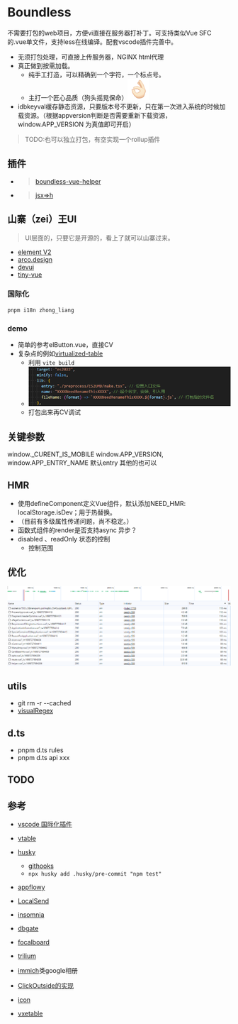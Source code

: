 # Boundless

不需要打包的web项目，方便vi直接在服务器打补丁。可支持类似Vue SFC 的.vue单文件，支持less在线编译。配套vscode插件完善中。

- 无须打包处理，可直接上传服务器，NGINX html代理
- 真正做到按需加载。
  - 纯手工打造，可以精确到一个字符，一个标点号。
  - 主打一个匠心品质（狗头摇晃保命）![Alt text](./preprocess/assets/3DF12717.png)
- idbkeyval缓存静态资源，只要版本号不更新，只在第一次进入系统的时候加载资源。（根据appversion判断是否需要重新下载资源，window.APP_VERSION 为真值即可开启）

> TODO:也可以独立打包，有空实现一个rollup插件

## 插件
- >[boundless-vue-helper](https://marketplace.visualstudio.com/items?itemName=ShoneSingLone.boundless-vue-helper)
- >[jsx=>h](https://babeljs.io/repl#?browsers=defaults%2C%20not%20ie%2011%2C%20not%20ie_mob%2011&build=&builtIns=false&corejs=3.21&spec=false&loose=false&code_lz=DwDwkgxg9gdgBAS2jAvAIgPowKYgC4DOsA5mnAPQB8QA&debug=false&forceAllTransforms=false&modules=false&shippedProposals=false&circleciRepo=&evaluate=false&fileSize=false&timeTravel=false&sourceType=module&lineWrap=true&presets=env%2Creact%2Cstage-2&prettier=false&targets=&version=7.24.3&externalPlugins=&assumptions=%7B%7D)

## 山寨（zei）王UI

> UI层面的，只要它是开源的，看上了就可以山寨过来。

- [element V2](https://element.eleme.cn/#/zh-CN/component/tabs)
- [arco.design](https://arco.design/vue/component/resize-box)
- [devui](https://vue-devui.github.io/components/code-editor/)
- [tiny-vue](https://opentiny.design/tiny-vue/zh-CN/os-theme/components/form)

### 国际化

```bash
pnpm i18n zhong_liang
```


### demo
- 简单的参考elButton.vue，直接CV
- 复杂点的例如[virtualized-table](https://element-plus.org/zh-CN/component/table-v2.html#virtualized-table-%E8%99%9A%E6%8B%9F%E5%8C%96%E8%A1%A8%E6%A0%BC)
  - 利用 `vite build`
  - ![](preprocess/assets/20231103113643.png)
  - 打包出来再CV调试

## 关键参数

window._CURENT_IS_MOBILE
window.APP_VERSION,
window.APP_ENTRY_NAME 默认entry 其他的也可以

## HMR
-  使用defineComponent定义Vue组件，默认添加NEED_HMR: localStorage.isDev；用于热替换。 
- （目前有多级属性传递问题，尚不稳定。）
- 函数式组件的render是否支持async 异步？
- disabled 、readOnly 状态的控制
    - 控制范围


## 优化

![](preprocess/assets/20231031124856.png)

## utils

- git rm -r --cached
- [visualRegex](https://wangwl.net/static/projects/visualRegex#)

## d.ts

- pnpm d.ts rules
- pnpm d.ts api xxx

## TODO




## 参考
[](https://template-explorer.vuejs.org/#eyJzcmMiOiIgIDxlbC1pbnB1dFxyXG4gICAgcGxhY2Vob2xkZXI9XCLor7fpgInmi6nml6XmnJ9cIlxyXG4gICAgdi1tb2RlbD1cImlucHV0M1wiPlxyXG4gICAgPGkgc2xvdD1cInN1ZmZpeFwiIGNsYXNzPVwiZWwtaW5wdXRfX2ljb24gZWwtaWNvbi1kYXRlXCI+PC9pPlxyXG4gIDwvZWwtaW5wdXQ+XHJcbiAgPGVsLWlucHV0XHJcbiAgICBwbGFjZWhvbGRlcj1cIuivt+i+k+WFpeWGheWuuVwiXHJcbiAgICB2LW1vZGVsPVwiaW5wdXQ0XCI+XHJcbiAgICA8aSBzbG90PVwicHJlZml4XCIgY2xhc3M9XCJlbC1pbnB1dF9faWNvbiBlbC1pY29uLXNlYXJjaFwiPjwvaT5cclxuICA8L2VsLWlucHV0PiIsIm9wdGlvbnMiOnt9fQ==)

- [vscode 国际化插件](https://mp.weixin.qq.com/s/-eomr-pofHNodJHbACcuLQ)
- [vtable](https://visactor.io/vtable/demo/edit/pivot-table-editor)

- [husky](https://www.npmjs.com/package/husky)
  - [githooks](https://git-scm.com/docs/githooks)
  - `npx husky add .husky/pre-commit "npm test"`

- [appflowy](https://www.appflowy.io/)
- [LocalSend](https://localsend.org/#/)
- [insomnia](https://github.com/Kong/insomnia)
- [dbgate](https://github.com/dbgate/dbgate)
- [focalboard](https://www.focalboard.com/)
- [trilium](https://github.com/zadam/trilium)
- [immich](https://github.com/immich-app/immich)类google相册
- [ClickOutside的实现](https://mp.weixin.qq.com/s/M-VunCPLgDEMnK1qv8X8jw)
- [icon](https://www.iconfont.cn/collections/detail?spm=a313x.collections_index.i1.d9df05512.34653a81Uj9bUB&cid=22664)
- [vxetable](https://vxetable.cn/#/demo/list)